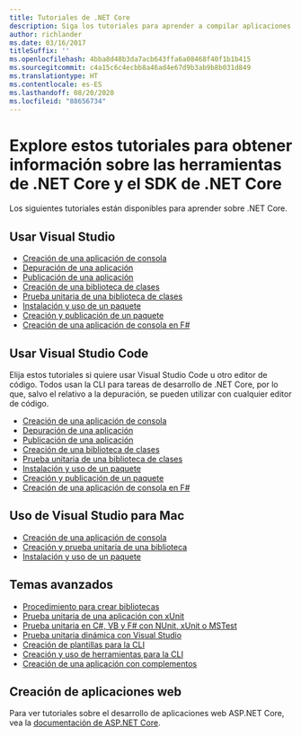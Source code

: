```yaml
---
title: Tutoriales de .NET Core
description: Siga los tutoriales para aprender a compilar aplicaciones y bibliotecas de .NET Core en Mac, Linux y Windows.
author: richlander
ms.date: 03/16/2017
titleSuffix: ''
ms.openlocfilehash: 4bba8d48b3da7acb643ffa6a08468f40f1b1b415
ms.sourcegitcommit: c4a15c6c4ecbb8a46ad4e67d9b3ab9b8b031d849
ms.translationtype: HT
ms.contentlocale: es-ES
ms.lasthandoff: 08/20/2020
ms.locfileid: "88656734"
---
```

# <a name="learn-net-core-and-the-net-core-sdk-tools-by-exploring-these-tutorials"></a>Explore estos tutoriales para obtener información sobre las herramientas de .NET Core y el SDK de .NET Core

Los siguientes tutoriales están disponibles para aprender sobre .NET Core.

## <a name="use-visual-studio"></a>Usar Visual Studio

- [Creación de una aplicación de consola](with-visual-studio.md)
- [Depuración de una aplicación](debugging-with-visual-studio.md)
- [Publicación de una aplicación](publishing-with-visual-studio.md)
- [Creación de una biblioteca de clases](library-with-visual-studio.md)
- [Prueba unitaria de una biblioteca de clases](testing-library-with-visual-studio.md)
- [Instalación y uso de un paquete](/nuget/quickstart/install-and-use-a-package-in-visual-studio)
- [Creación y publicación de un paquete](/nuget/quickstart/create-and-publish-a-package-using-visual-studio)
- [Creación de una aplicación de consola en F#](../../fsharp/get-started/get-started-visual-studio.md)

## <a name="use-visual-studio-code"></a>Usar Visual Studio Code

Elija estos tutoriales si quiere usar Visual Studio Code u otro editor de código. Todos usan la CLI para tareas de desarrollo de .NET Core, por lo que, salvo el relativo a la depuración, se pueden utilizar con cualquier editor de código.

- [Creación de una aplicación de consola](with-visual-studio-code.md)
- [Depuración de una aplicación](debugging-with-visual-studio-code.md)
- [Publicación de una aplicación](publishing-with-visual-studio-code.md)
- [Creación de una biblioteca de clases](library-with-visual-studio-code.md)
- [Prueba unitaria de una biblioteca de clases](testing-library-with-visual-studio-code.md)
- [Instalación y uso de un paquete](/nuget/quickstart/install-and-use-a-package-using-the-dotnet-cli)
- [Creación y publicación de un paquete](/nuget/quickstart/create-and-publish-a-package-using-the-dotnet-cli)
- [Creación de una aplicación de consola en F#](../../fsharp/get-started/get-started-vscode.md)

## <a name="use-visual-studio-for-mac"></a>Uso de Visual Studio para Mac

- [Creación de una aplicación de consola](with-visual-studio-mac.md)
- [Creación y prueba unitaria de una biblioteca](library-with-visual-studio-mac.md)
- [Instalación y uso de un paquete](/nuget/quickstart/install-and-use-a-package-in-visual-studio-mac)

## <a name="advanced-topics"></a>Temas avanzados

- [Procedimiento para crear bibliotecas](libraries.md)
- [Prueba unitaria de una aplicación con xUnit](testing-with-cli.md)
- [Prueba unitaria en C#, VB y F# con NUnit, xUnit o MSTest](../testing/index.md)
- [Prueba unitaria dinámica con Visual Studio](/visualstudio/test/live-unit-testing-start)
- [Creación de plantillas para la CLI](cli-templates-create-item-template.md)
- [Creación y uso de herramientas para la CLI](../tools/global-tools-how-to-create.md)
- [Creación de una aplicación con complementos](creating-app-with-plugin-support.md)

## <a name="create-web-apps"></a>Creación de aplicaciones web

Para ver tutoriales sobre el desarrollo de aplicaciones web ASP.NET Core, vea la [documentación de ASP.NET Core](/aspnet/core/).

